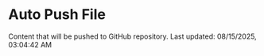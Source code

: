 # Auto Push File

Content that will be pushed to GitHub repository.
Last updated: 08/15/2025, 03:04:42 AM